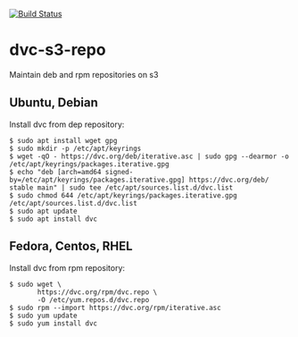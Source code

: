 [![Build Status](https://travis-ci.com/iterative/dvc-s3-repo.svg?branch=master)](https://travis-ci.com/iterative/dvc-s3-repo)
# dvc-s3-repo
Maintain deb and rpm repositories on s3

## Ubuntu, Debian
Install dvc from dep repository:
```
$ sudo apt install wget gpg
$ sudo mkdir -p /etc/apt/keyrings
$ wget -qO - https://dvc.org/deb/iterative.asc | sudo gpg --dearmor -o /etc/apt/keyrings/packages.iterative.gpg
$ echo "deb [arch=amd64 signed-by=/etc/apt/keyrings/packages.iterative.gpg] https://dvc.org/deb/ stable main" | sudo tee /etc/apt/sources.list.d/dvc.list
$ sudo chmod 644 /etc/apt/keyrings/packages.iterative.gpg /etc/apt/sources.list.d/dvc.list
$ sudo apt update
$ sudo apt install dvc
```

## Fedora, Centos, RHEL
Install dvc from rpm repository:
```
$ sudo wget \
       https://dvc.org/rpm/dvc.repo \
       -O /etc/yum.repos.d/dvc.repo
$ sudo rpm --import https://dvc.org/rpm/iterative.asc
$ sudo yum update
$ sudo yum install dvc
```
